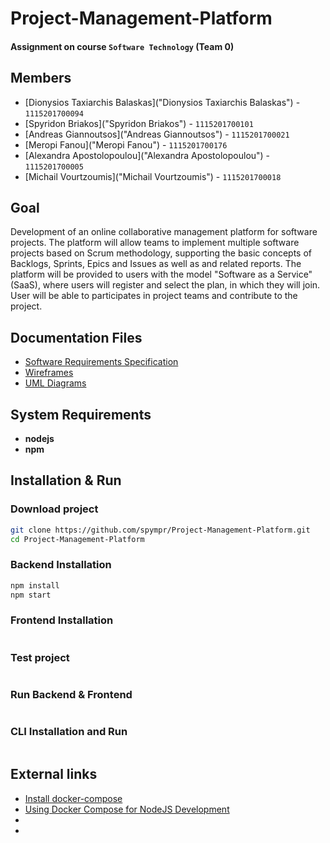 # Project-Management-Platform
#### Assignment on course `Software Technology` (Team 0)

## Members
* [Dionysios Taxiarchis Balaskas]("Dionysios Taxiarchis Balaskas") - `1115201700094`
* [Spyridon Briakos]("Spyridon Briakos") - `1115201700101`
* [Andreas Giannoutsos]("Andreas Giannoutsos") - `1115201700021`
* [Meropi Fanou]("Meropi Fanou") - `1115201700176`
* [Alexandra Apostolopoulou]("Alexandra Apostolopoulou") - `1115201700005`
* [Michail Vourtzoumis]("Michail Vourtzoumis") - `1115201700018`

## Goal
Development of an online collaborative management platform for software projects. The platform will allow teams to implement multiple software projects based on Scrum methodology, supporting the basic concepts of Backlogs, Sprints, Epics and Issues as well as and related reports. The platform will be provided to users with the model "Software as a Service" (SaaS), where users will register and select the plan, in which they will join. User will be able to participates in project teams and contribute to the project.

## Documentation Files
* [Software Requirements Specification](./docs/SRS.md)
* [Wireframes](./docs/UI.md)
* [UML Diagrams](./docs/uml)

## System Requirements
* **nodejs**
* **npm**

## Installation & Run

### Download project
```bash
git clone https://github.com/spympr/Project-Management-Platform.git
cd Project-Management-Platform
```

### Backend Installation
```bash
npm install
npm start
```

### Frontend Installation
```bash

```

### Test project
```bash

```

### Run Backend & Frontend
```bash

```

### CLI Installation and Run
```bash

```

## External links
* [Install docker-compose](https://docs.docker.com/compose/install/)
* [Using Docker Compose for NodeJS Development](https://www.cloudbees.com/blog/using-docker-compose-for-nodejs-development/)
* []()
* []()

